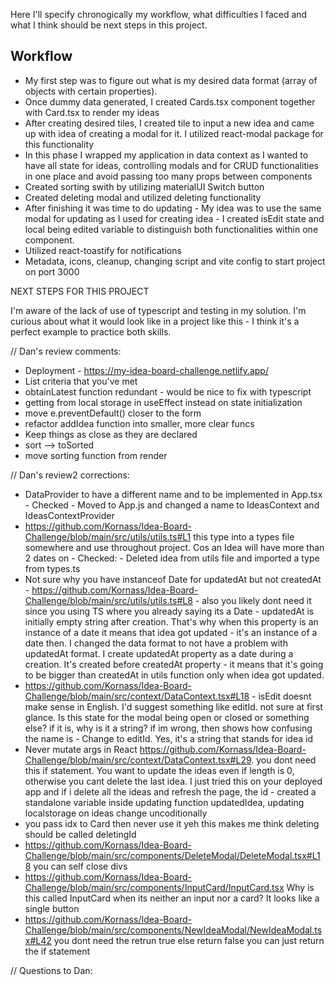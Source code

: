 Here I'll specify chronogically my workflow, what difficulties I faced and what I think should be next steps in this project.

## Workflow

- My first step was to figure out what is my desired data format (array of objects with certain properties).
- Once dummy data generated, I created Cards.tsx component together with Card.tsx to render my ideas
- After creating desired tiles, I created tile to input a new idea and came up with idea of creating a modal for it. I utilized react-modal package for this functionality
- In this phase I wrapped my application in data context as I wanted to have all state for ideas, controlling modals and for CRUD functionalities in one place and avoid passing too many props between components
- Created sorting swith by utilizing materialUI Switch button
- Created deleting modal and utilized deleting functionality
- After finishing it was time to do updating - My idea was to use the same modal for updating as I used for creating idea - I created isEdit state and local being edited variable to distinguish both functionalities within one component.
- Utilized react-toastify for notifications
- Metadata, icons, cleanup, changing script and vite config to start project on port 3000

NEXT STEPS FOR THIS PROJECT

I'm aware of the lack of use of typescript and testing in my solution. I'm curious about what it would look like in a project like this - I think it's a perfect example to practice both skills.

// Dan's review comments:

- Deployment - https://my-idea-board-challenge.netlify.app/
- List criteria that you've met
- obtainLatest function redundant - would be nice to fix with typescript
- getting from local storage in useEffect instead on state initialization
- move e.preventDefault() closer to the form
- refactor addIdea function into smaller, more clear funcs
- Keep things as close as they are declared
- sort --> toSorted
- move sorting function from render

// Dan's review2 corrections:

- DataProvider to have a different name and to be implemented in App.tsx - Checked - Moved to App.js and changed a name to IdeasContext and IdeasContextProvider
- https://github.com/Kornass/Idea-Board-Challenge/blob/main/src/utils/utils.ts#L1 this type into a types file somewhere and use throughout project. Cos an Idea will have more than 2 dates on - Checked: - Deleted idea from utils file and imported a type from types.ts
- Not sure why you have instanceof Date for updatedAt but not createdAt - https://github.com/Kornass/Idea-Board-Challenge/blob/main/src/utils/utils.ts#L8 - also you likely dont need it since you using TS where you already saying its a Date - updatedAt is initially empty string after creation. That's why when this property is an instance of a date it means that idea got updated - it's an instance of a date then. I changed the data format to not have a problem with updatedAt format. I create updatedAt property as a date during a creation. It's created before createdAt property - it means that it's going to be bigger than createdAt in utils function only when idea got updated.
- https://github.com/Kornass/Idea-Board-Challenge/blob/main/src/context/DataContext.tsx#L18 - isEdit doesnt make sense in English. I'd suggest something like editId. not sure at first glance. Is this state for the modal being open or closed or something else? if it is, why is it a string? if im wrong, then shows how confusing the name is - Change to editId. Yes, it's a string that stands for idea id
- Never mutate args in React https://github.com/Kornass/Idea-Board-Challenge/blob/main/src/context/DataContext.tsx#L29. you dont need this if statement. You want to update the ideas even if length is 0, otherwise you cant delete the last idea. I just tried this on your deployed app and if i delete all the ideas and refresh the page, the id - created a standalone variable inside updating function updatedIdea, updating localstorage on ideas change uncoditionally
- you pass idx to Card then never use it
  yeh this makes me think deleting should be called deletingId
- https://github.com/Kornass/Idea-Board-Challenge/blob/main/src/components/DeleteModal/DeleteModal.tsx#L18 you can self close divs <div />
- https://github.com/Kornass/Idea-Board-Challenge/blob/main/src/components/InputCard/InputCard.tsx Why is this called InputCard when its neither an input nor a card? It looks like a single button
- https://github.com/Kornass/Idea-Board-Challenge/blob/main/src/components/NewIdeaModal/NewIdeaModal.tsx#L42 you dont need the retrun true else return false
  you can just return the if statement

// Questions to Dan:
